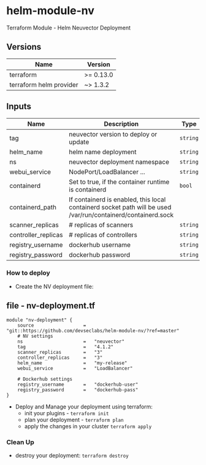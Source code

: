 # helm-module-nv
Terraform Module - Helm Neuvector Deployment

## Versions

| Name | Version |
|------|---------|
| terraform | >= 0.13.0|
| terraform helm provider| ~> 1.3.2 |

## Inputs

| Name | Description | Type | Default | Required |
|------|-------------|------|---------|:--------:|
| tag | neuvector version to deploy or update | `string` | `{}` | yes |
| helm_name | helm name deployment | `string` | `{}` | yes |
| ns | neuvector deployment namespace | `string` | `{}` | yes |
| webui_service | NodePort/LoadBalancer ... | `string` | `[]` | yes |
| containerd | Set to true, if the container runtime is containerd | `bool` | `[]` | no |
| containerd_path | If containerd is enabled, this local containerd socket path will be used /var/run/containerd/containerd.sock	 | 
| scanner_replicas | # replicas of scanners | `string` | `[]` | yes |
| controller_replicas | # replicas of controllers | `string` | `[]` | yes |
| registry_username | dockerhub username | `string` | `[]` | yes |
| registry_password  | dockerhub password | `string` | `[]` | yes |


### How to deploy

- Create the NV deployment file:

## file - nv-deployment.tf
```
module "nv-deployment" {
    source                  = "git::https://github.com/devseclabs/helm-module-nv/?ref=master"
    # NV settings
    ns                      =   "neuvector"
    tag                     =   "4.1.2"
    scanner_replicas        =   "3"
    controller_replicas     =   "3"
    helm_name               =   "my-release"
    webui_service           =   "LoadBalancer"

    # Dockerhub settings
    registry_username       =   "dockerhub-user"
    registry_password       =   "dockerhub-pass"
}
```

-  Deploy and Manage your deployment using terraform:
    - init your plugins  - ```terraform init```
    - plan your deployment - ```terraform plan```
    - apply the changes in your cluster ```terraform apply```

### Clean Up
- destroy your deployment: ```terraform destroy```
